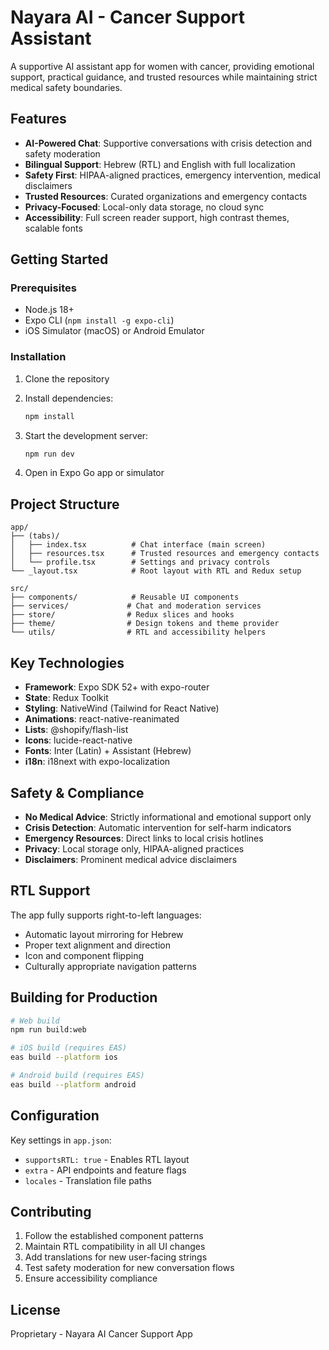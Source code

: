# Nayara AI - Cancer Support Assistant

A supportive AI assistant app for women with cancer, providing emotional support, practical guidance, and trusted resources while maintaining strict medical safety boundaries.

## Features

- **AI-Powered Chat**: Supportive conversations with crisis detection and safety moderation
- **Bilingual Support**: Hebrew (RTL) and English with full localization
- **Safety First**: HIPAA-aligned practices, emergency intervention, medical disclaimers
- **Trusted Resources**: Curated organizations and emergency contacts
- **Privacy-Focused**: Local-only data storage, no cloud sync
- **Accessibility**: Full screen reader support, high contrast themes, scalable fonts

## Getting Started

### Prerequisites

- Node.js 18+
- Expo CLI (`npm install -g expo-cli`)
- iOS Simulator (macOS) or Android Emulator

### Installation

1. Clone the repository
2. Install dependencies:
   ```bash
   npm install
   ```

3. Start the development server:
   ```bash
   npm run dev
   ```

4. Open in Expo Go app or simulator

## Project Structure

```
app/
├── (tabs)/
│   ├── index.tsx          # Chat interface (main screen)
│   ├── resources.tsx      # Trusted resources and emergency contacts
│   └── profile.tsx        # Settings and privacy controls
└── _layout.tsx            # Root layout with RTL and Redux setup

src/
├── components/            # Reusable UI components
├── services/             # Chat and moderation services  
├── store/                # Redux slices and hooks
├── theme/                # Design tokens and theme provider
└── utils/                # RTL and accessibility helpers
```

## Key Technologies

- **Framework**: Expo SDK 52+ with expo-router
- **State**: Redux Toolkit
- **Styling**: NativeWind (Tailwind for React Native)
- **Animations**: react-native-reanimated
- **Lists**: @shopify/flash-list
- **Icons**: lucide-react-native
- **Fonts**: Inter (Latin) + Assistant (Hebrew)
- **i18n**: i18next with expo-localization

## Safety & Compliance

- **No Medical Advice**: Strictly informational and emotional support only
- **Crisis Detection**: Automatic intervention for self-harm indicators
- **Emergency Resources**: Direct links to local crisis hotlines
- **Privacy**: Local storage only, HIPAA-aligned practices
- **Disclaimers**: Prominent medical advice disclaimers

## RTL Support

The app fully supports right-to-left languages:
- Automatic layout mirroring for Hebrew
- Proper text alignment and direction
- Icon and component flipping
- Culturally appropriate navigation patterns

## Building for Production

```bash
# Web build
npm run build:web

# iOS build (requires EAS)
eas build --platform ios

# Android build (requires EAS)
eas build --platform android
```

## Configuration

Key settings in `app.json`:
- `supportsRTL: true` - Enables RTL layout
- `extra` - API endpoints and feature flags
- `locales` - Translation file paths

## Contributing

1. Follow the established component patterns
2. Maintain RTL compatibility in all UI changes
3. Add translations for new user-facing strings
4. Test safety moderation for new conversation flows
5. Ensure accessibility compliance

## License

Proprietary - Nayara AI Cancer Support App